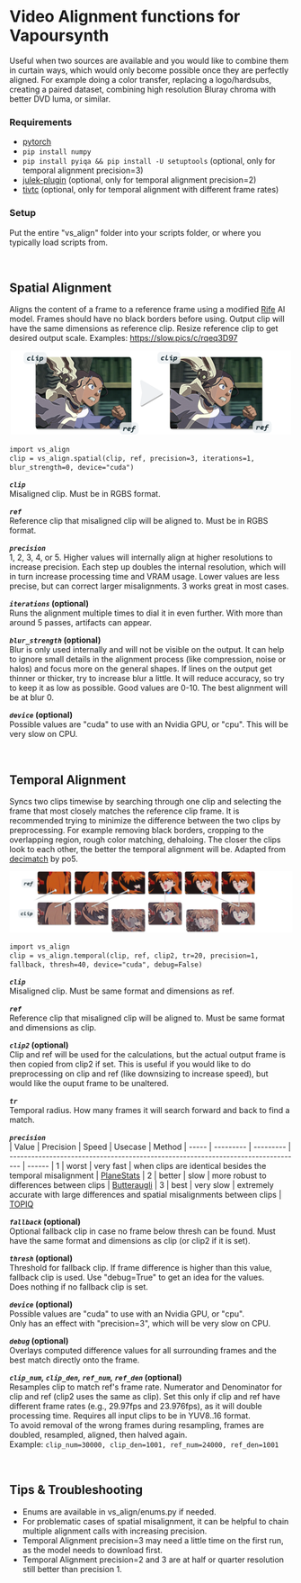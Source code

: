 # Video Alignment functions for Vapoursynth
Useful when two sources are available and you would like to combine them in curtain ways, which would only become possible once they are perfectly aligned. For example doing a color transfer, replacing a logo/hardsubs, creating a paired dataset, combining high resolution Bluray chroma with better DVD luma, or similar.

### Requirements
* [pytorch](https://pytorch.org/)
* `pip install numpy`
* `pip install pyiqa && pip install -U setuptools` (optional, only for temporal alignment precision=3)
* [julek-plugin](https://github.com/dnjulek/vapoursynth-julek-plugin) (optional, only for temporal alignment precision=2)
* [tivtc](https://github.com/dubhater/vapoursynth-tivtc) (optional, only for temporal alignment with different frame rates)

### Setup
Put the entire "vs_align" folder into your scripts folder, or where you typically load scripts from.

<br />

## Spatial Alignment
Aligns the content of a frame to a reference frame using a modified [Rife](https://github.com/megvii-research/ECCV2022-RIFE) AI model. Frames should have no black borders before using. Output clip will have the same dimensions as reference clip. Resize reference clip to get desired output scale. Examples: https://slow.pics/c/rqeq3D97
<p align="center">
  <img src="README_img1.png" width="500" />
</p>

    import vs_align
    clip = vs_align.spatial(clip, ref, precision=3, iterations=1, blur_strength=0, device="cuda")

__*`clip`*__  
Misaligned clip. Must be in RGBS format.

__*`ref`*__  
Reference clip that misaligned clip will be aligned to. Must be in RGBS format.

__*`precision`*__  
1, 2, 3, 4, or 5. Higher values will internally align at higher resolutions to increase precision. Each step up doubles the internal resolution, which will in turn increase processing time and VRAM usage. Lower values are less precise, but can correct larger misalignments.
3 works great in most cases.  

__*`iterations`* (optional)__  
Runs the alignment multiple times to dial it in even further. With more than around 5 passes, artifacts can appear.

__*`blur_strength`* (optional)__  
Blur is only used internally and will not be visible on the output. It can help to ignore small details in the alignment process (like compression, noise or halos) and focus more on the general shapes. If lines on the output get thinner or thicker, try to increase blur a little. It will reduce accuracy, so try to keep it as low as possible. Good values are 0-10. The best alignment will be at blur 0. 

__*`device`* (optional)__  
Possible values are "cuda" to use with an Nvidia GPU, or "cpu". This will be very slow on CPU.

<br />

## Temporal Alignment
Syncs two clips timewise by searching through one clip and selecting the frame that most closely matches the reference clip frame. It is recommended trying to minimize the difference between the two clips by preprocessing. For example removing black borders, cropping to the overlapping region, rough color matching, dehaloing. The closer the clips look to each other, the better the temporal alignment will be. Adapted from [decimatch](https://gist.github.com/po5/b6a49662149005922b9127926f96e68b) by po5.
<p align="center">
  <img src="README_img2.png" width="670" />
</p>

    import vs_align
    clip = vs_align.temporal(clip, ref, clip2, tr=20, precision=1, fallback, thresh=40, device="cuda", debug=False)

__*`clip`*__  
Misaligned clip. Must be same format and dimensions as ref.

__*`ref`*__  
Reference clip that misaligned clip will be aligned to. Must be same format and dimensions as clip.

__*`clip2`* (optional)__  
Clip and ref will be used for the calculations, but the actual output frame is then copied from clip2 if set. This is useful if you would like to do preprocessing on clip and ref (like downsizing to increase speed), but would like the ouput frame to be unaltered.

__*`tr`*__  
Temporal radius. How many frames it will search forward and back to find a match.

__*`precision`*__  
| Value | Precision | Speed     | Usecase                                                                           | Method
| ----- | --------- | --------- | --------------------------------------------------------------------------------- | ------
| 1     | worst     | very fast | when clips are identical besides the temporal misalignment                        | [PlaneStats](https://www.vapoursynth.com/doc/functions/video/planestats.html)
| 2     | better    | slow      | more robust to differences between clips                                          | [Butteraugli](https://github.com/dnjulek/vapoursynth-julek-plugin/wiki/Butteraugli)
| 3     | best      | very slow | extremely accurate with large differences and spatial misalignments between clips | [TOPIQ](https://github.com/chaofengc/IQA-PyTorch/tree/main)

__*`fallback`* (optional)__  
Optional fallback clip in case no frame below thresh can be found. Must have the same format and dimensions as clip (or clip2 if it is set).

__*`thresh`* (optional)__  
Threshold for fallback clip. If frame difference is higher than this value, fallback clip is used. Use "debug=True" to get an idea for the values.  
Does nothing if no fallback clip is set.

__*`device`* (optional)__  
Possible values are "cuda" to use with an Nvidia GPU, or "cpu".  
Only has an effect with "precision=3", which will be very slow on CPU.  

__*`debug`* (optional)__  
Overlays computed difference values for all surrounding frames and the best match directly onto the frame.

__*`clip_num`, `clip_den`, `ref_num`, `ref_den`* (optional)__   
Resamples clip to match ref's frame rate. Numerator and Denominator for clip and ref (clip2 uses the same as clip). Set this only if clip and ref have different frame rates (e.g., 29.97fps and 23.976fps), as it will double processing time. Requires all input clips to be in YUV8..16 format.  
To avoid removal of the wrong frames during resampling, frames are doubled, resampled, aligned, then halved again.  
Example: `clip_num=30000, clip_den=1001, ref_num=24000, ref_den=1001`

<br />

## Tips & Troubleshooting
* Enums are available in vs_align/enums.py if needed.
* For problematic cases of spatial misalignment, it can be helpful to chain multiple alignment calls with increasing precision.
* Temporal Alignment precision=3 may need a little time on the first run, as the model needs to download first.
* Temporal Alignment precision=2 and 3 are at half or quarter resolution still better than precision 1.
